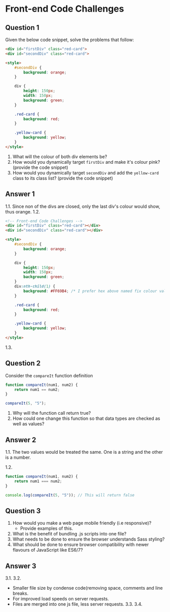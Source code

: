 
# Front-end Code Challenges

## Question 1
Given the below code snippet, solve the problems that follow:

```html
<div id="firstDiv" class="red-card">
<div id="secondDiv" class="red-card">

<style>
    #secondDiv {
        background: orange;
    }

    div {
        height: 150px;
        width: 150px;
        background: green;
    }

    .red-card {
        background: red;
    }

    .yellow-card {
        background: yellow;
    }
</style>
```

1. What will the colour of both div elements be?
2. How would you dynamically target ```firstDiv``` and make it's colour pink? (provide the code snippet)
3. How would you dynamically target ```secondDiv``` and add the ```yellow-card``` class to its class list? (provide the code snippet)

## Answer 1

1.1. Since non of the divs are closed, only the last div's colour would show, thus orange.
1.2. 
```html
<!-- Front-end Code Challenges -->
<div id="firstDiv" class="red-card"></div>
<div id="secondDiv" class="red-card"></div>

<style>
    #secondDiv {
        background: orange;
    }

    div {
        height: 150px;
        width: 150px;
        background: green;
    }
    div:nth-child(1) {
        background: #FF69B4; /* I prefer hex above named fix colour values. */
    }

    .red-card {
        background: red;
    }

    .yellow-card {
        background: yellow;
    }
</style>
```
1.3. 


## Question 2
Consider the ```compareIt``` function definition

```javascript
function compareIt(num1, num2) {
    return num1 == num2;
}

compareIt(5, "5");
```

1. Why will the function call return true? 
2. How could one change this function so that data types are checked as well as values?

## Answer 2
1.1. The two values would be treated the same. One is a string and the other is a number.

1.2. 
```javascript
function compareIt(num1, num2) {
    return num1 === num2;
}

console.log(compareIt(5, "5")); // This will return false
```

## Question 3
1. How would you make a web page mobile friendly (i.e responsive)? 
   * Provide examples of this.
2. What is the benefit of bundling .js scripts into one file? 
3. What needs to be done to ensure the browser understands Sass styling?
4. What should be done to ensure browser compatibility with newer flavours of JavaScript like ES6/7?

## Answer 3
3.1. 
3.2. 
- Smaller file size by condense code(removing space, comments and line breaks.
- For improved load speeds on server requests.
- Files are merged into one js file, less server requests.
3.3. 
3.4. 
